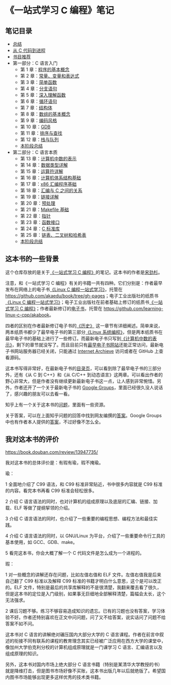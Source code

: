# 《一站式学习 C 编程》笔记

## 笔记目录

- [总结](summary-notes.md)
- [从 C 代码到进程](from-c-to-process.md)
- [书目推荐](book-recommendation.md)
- 第一部分：C 语言入门
  - 第 1 章：[程序的基本概念](part1/chapter-1.md)
  - 第 2 章：[常量、变量和表达式](part1/chapter-2.md)
  - 第 3 章：[简单函数](part1/chapter-3.md)
  - 第 4 章：[分支语句](part1/chapter-4.md)
  - 第 5 章：[深入理解函数](part1/chapter-5.md)
  - 第 6 章：[循环语句](part1/chapter-6.md)
  - 第 7 章：[结构体](part1/chapter-7.md)
  - 第 8 章：[数组的基本概念](part1/chapter-8.md)
  - 第 9 章：[编码风格](part1/chapter-9.md)
  - 第 10 章：[GDB](part1/chapter-10.md)
  - 第 11 章：[排序与查找](part1/chapter-11.md)
  - 第 12 章：[栈与队列](part1/chapter-12.md)
  - [本阶段总结](part1/summary.md)
- 第二部分：C 语言本质
  - 第 13 章：[计算机中数的表示](part-2/chapter-13.md)
  - 第 14 章：[数据类型详解](part-2/chapter-14.md)
  - 第 15 章：[运算符详解](part-2/chapter-15.md)
  - 第 16 章：[计算机体系结构基础](part-2/chapter-16.md)
  - 第 17 章：[x86 汇编程序基础](part-2/chapter-17.md)
  - 第 18 章：[汇编与 C 之间的关系](part-2/chapter-18.md)
  - 第 19 章：[链接详解](part-2/chapter-19.md)
  - 第 20 章：[预处理](part-2/chapter-20.md)
  - 第 21 章：[Makefile 基础](part-2/chapter-21.md)
  - 第 22 章：[指针](part-2/chapter-22.md)
  - 第 23 章：[函数接口](part-2/chapter-23.md)
  - 第 24 章：[C 标准库](part-2/chapter-24.md)
  - 第 25 章：[链表、二叉树和哈希表](part-2/chapter-25.md)
  - [本阶段总结](part-2/summary.md)

## 这本书的一些背景

这个仓库存放的是关于[《一站式学习 C 编程》][1]的笔记。这本书的作者是[宋劲杉][2]。

[1]: https://book.douban.com/subject/6025290/

[2]: https://github.com/seanjsong

注意，和《一站式学习 C 编程》有关的书籍一共有四种。它们分别是：作者最早发布在网络上的电子书[《Linux C 编程一站式学习》][3]，托管在 <https://github.com/akaedu/book/tree/gh-pages>；电子工业出版社的纸质书[《Linux C 编程一站式学习》][4]；电子工业出版社在前者基础上修订的纸质书[《一站式学习 C 编程》][1]；作者最新修订的[电子书][5]，托管在 <https://github.com/learning-linux-c-cpp/akabook>。

[3]: https://akaedu.github.io/book/index.html

[4]: https://book.douban.com/subject/4141733/

[5]: https://web.archive.org/web/20170924163408/http://songjinshan.com:80/akabook/zh/index.html

四者的区别在作者最新修订电子书的[《历史》][6] 这一章节有详细阐述。简单来说，两本纸质书都少了最早电子书的第三部分[《Linux 系统编程》][7]，但是两本纸质书在最早电子书的基础上进行了一些修订。而最新电子书只写到[《计算机中数的表示》][8]，剩下的章节就没写了。而且目前只有[最早电子书网站][3]还能正常访问，最新电子书网站服务器已经关闭，只能通过 [Internet Archieve][9] 访问或者在 GitHub 上查看源码。

[6]: https://github.com/learning-linux-c-cpp/akabook/blob/master/zh/history.rst

[7]: https://akaedu.github.io/book/pt03.html

[8]: https://github.com/learning-linux-c-cpp/akabook/blob/master/zh/number.rst

[9]: https://archive.org/

这本书写得非常好，在最新电子书的[目录页][10]，可以看到除了最早电子书的三部分外，还有《从 C 到 C++》和《从 C/C++ 到动态语言》这两章。可以看出作者的野心非常大，但是作者没有继续更新最新电子书这一点，让人感到非常惋惜。另外，作者还开了一个关于最新电子书的 [Google Groups][11]，里面已经很久没人说话了，感兴趣的朋友可以去看一看。

[10]: https://github.com/learning-linux-c-cpp/akabook/blob/master/zh/index.rst

[11]: https://groups.google.com/g/learning-linux-c-cpp

知乎上有一个关于这本书的[问题][12]，里面有一些资源。

[12]: https://www.zhihu.com/question/34069391

关于答案，可以在上面知乎问题的回答中找到网友编撰的[答案][13]。Google Groups 中也有作者本人提供的[答案][14]，不过好像不怎么全。

[13]: https://www.zybuluo.com/ChristopherWu/note/72463

[14]: https://groups.google.com/g/learning-linux-c-cpp/c/Lz0lglbfNuY

## 我对这本书的评价

https://book.douban.com/review/13947735/

我对这本书的总体评价是：有瑕有瑜，瑕不掩瑜。

瑜：

1 全面地介绍了 C99 语法，和 C99 标准非常贴近，书中很多内容就是 C99 标准的内容。看完本书再看 C99 标准会轻松很多。

2 介绍 C 语言语法的同时，也对计算机的组成原理以及底层的汇编、链接、加载、ELF 等做了提纲挈领的介绍。

3 介绍 C 语言语法的同时，也介绍了一些重要的编程思想、编程方法和最佳实践。

4 介绍 C 语言语法的同时，以 GNU/Linux 为平台，介绍了一些重要命令行工具的基本使用，如 GCC、GDB、make。

5 看完这本书，你会大概了解一个 C 代码文件是怎么成为一个进程的。

瑕：

1 对一些概念的讲解还存在问题，比如左值右值和 ELF 文件。左值右值我是后来自己翻了 C99 标准以及解释 C99 标准的书籍才明白什么意思，这个是可以改正的。ELF 文件，特别是最后的共享库解释的不是很清楚，我翻来覆去看了很久，但是这本书的定位是入门级别，如果事无巨细地全部解释清楚，篇幅会太长，这个无法强求。

2 课后习题不够。练习不够容易造成知识的遗忘。已有的习题也没有答案，学习体验不好。作者还特别喜欢在正文中问问题，问了又不给答案，说实话问了问题不给答案不如不问。

这本书对 C 语言的讲解绝对碾压国内大部分大学的 C 语言课程。作者在前言中叙述的衔接不同有联系的课程的教育理念其实已经被广泛应用在西方大学的课堂中，像加州大学伯克利分校的计算机组成原理就是一门课学习 C 语言、汇编语言以及组成原理的知识。

另外，这本书对国内市场上绝大部分 C 语言书籍（特别是某清华大学教授的书）就是降维打击，但是图书市场好像不买账，这本书出版几年以后就绝版了。希望国内图书市场能够出现更多这样优秀的技术类书籍。
